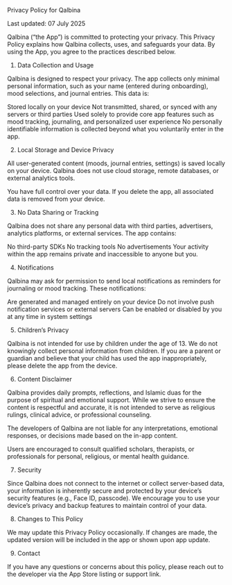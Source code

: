 Privacy Policy for Qalbina

Last updated: 07 July 2025

Qalbina (“the App”) is committed to protecting your privacy. This Privacy Policy explains how Qalbina collects, uses, and safeguards your data. By using the App, you agree to the practices described below.

1. Data Collection and Usage

Qalbina is designed to respect your privacy. The app collects only minimal personal information, such as your name (entered during onboarding), mood selections, and journal entries. This data is:

Stored locally on your device
Not transmitted, shared, or synced with any servers or third parties
Used solely to provide core app features such as mood tracking, journaling, and personalized user experience
No personally identifiable information is collected beyond what you voluntarily enter in the app.

2. Local Storage and Device Privacy

All user-generated content (moods, journal entries, settings) is saved locally on your device. Qalbina does not use cloud storage, remote databases, or external analytics tools.

You have full control over your data. If you delete the app, all associated data is removed from your device.

3. No Data Sharing or Tracking

Qalbina does not share any personal data with third parties, advertisers, analytics platforms, or external services. The app contains:

No third-party SDKs
No tracking tools
No advertisements
Your activity within the app remains private and inaccessible to anyone but you.

4. Notifications

Qalbina may ask for permission to send local notifications as reminders for journaling or mood tracking. These notifications:

Are generated and managed entirely on your device
Do not involve push notification services or external servers
Can be enabled or disabled by you at any time in system settings

5. Children’s Privacy

Qalbina is not intended for use by children under the age of 13. We do not knowingly collect personal information from children. If you are a parent or guardian and believe that your child has used the app inappropriately, please delete the app from the device.

6. Content Disclaimer

Qalbina provides daily prompts, reflections, and Islamic duas for the purpose of spiritual and emotional support. While we strive to ensure the content is respectful and accurate, it is not intended to serve as religious rulings, clinical advice, or professional counseling.

The developers of Qalbina are not liable for any interpretations, emotional responses, or decisions made based on the in-app content.

Users are encouraged to consult qualified scholars, therapists, or professionals for personal, religious, or mental health guidance.

7. Security

Since Qalbina does not connect to the internet or collect server-based data, your information is inherently secure and protected by your device’s security features (e.g., Face ID, passcode). We encourage you to use your device’s privacy and backup features to maintain control of your data.

8. Changes to This Policy

We may update this Privacy Policy occasionally. If changes are made, the updated version will be included in the app or shown upon app update.

9. Contact

If you have any questions or concerns about this policy, please reach out to the developer via the App Store listing or support link.